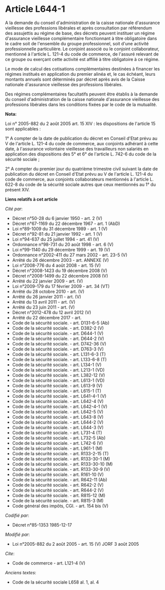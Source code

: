 # Article L644-1

A la demande du conseil d'administration de la caisse nationale d'assurance vieillesse des professions libérales et après
consultation par référendum des assujettis au régime de base, des décrets peuvent instituer un régime d'assurance vieillesse
complémentaire fonctionnant à titre obligatoire dans le cadre soit de l'ensemble du groupe professionnel, soit d'une activité
professionnelle particulière. Le conjoint associé ou le conjoint collaborateur, mentionné à l'article L. 121-4 du code de
commerce, de l'assuré relevant de ce groupe ou exerçant cette activité est affilié à titre obligatoire à ce régime. 

Le mode de calcul des cotisations complémentaires destinées à financer les régimes institués en application du premier alinéa
et, le cas échéant, leurs montants annuels sont déterminés par décret après avis de la Caisse nationale d'assurance
vieillesse des professions libérales. 

Des régimes complémentaires facultatifs peuvent être établis à la demande du conseil d'administration de la caisse nationale
d'assurance vieillesse des professions libérales dans les conditions fixées par le code de la mutualité.

**Nota:**

Loi n° 2005-882 du 2 août 2005 art. 15 XIV : les dispositions de l'article 15 sont applicables : 

1° A compter de la date de publication du décret en Conseil d'Etat prévu au V de l'article L. 121-4 du code de commerce, aux
conjoints adhérant à cette date, à l'assurance volontaire vieillesse des travailleurs non salariés en application des
dispositions des 5° et 6° de l'article L. 742-6 du code de la sécurité sociale ; 

2° A compter du premier jour du quatrième trimestre civil suivant la date de publication du décret en Conseil d'Etat prévu au
V de l'article L. 121-4 du code de commerce, aux conjoints collaborateurs mentionnés à l'article L. 622-8 du code de la
sécurité sociale autres que ceux mentionnés au 1° du présent XIV.

**Liens relatifs à cet article**

_Cité par_:

  - Décret n°50-28 du 6 janvier 1950 - art. 2 (V)
  - Décret n°67-1169 du 22 décembre 1967 - art. 1 (AbD)
  - Loi n°89-1009 du 31 décembre 1989 - art. 1 (V)
  - Décret n°92-81 du 21 janvier 1992 - art. 1 (V)
  - Loi n°94-637 du 25 juillet 1994 - art. 41 (V)
  - Ordonnance n°98-731 du 20 août 1998 - art. 6 (V)
  - Loi n°99-1140 du 29 décembre 1999 - art. 19 (V)
  - Ordonnance n°2002-411 du 27 mars 2002 - art. 23-5 (V)
  - Arrêté du 26 décembre 2003 - art. ANNEXE (V)
  - Loi n°2008-776 du 4 août 2008 - art. 15 (V)
  - Décret n°2008-1423 du 19 décembre 2008 (V)
  - Décret n°2008-1499 du 22 décembre 2008 (V)
  - Arrêté du 22 janvier 2009 - art. (V)
  - Loi n°2009-179 du 17 février 2009 - art. 34 (VT)
  - Arrêté du 28 octobre 2010 - art. (V)
  - Arrêté du 26 janvier 2011 - art. (V)
  - Arrêté du 13 avril 2011 - art. (V)
  - Arrêté du 23 juin 2011 - art. (V)
  - Décret n°2012-478 du 12 avril 2012 (V)
  - Arrêté du 22 décembre 2017 - art.
  - Code de la sécurité sociale. - art. D131-6-5 (Ab)
  - Code de la sécurité sociale. - art. D382-2 (V)
  - Code de la sécurité sociale. - art. D644-1 (V)
  - Code de la sécurité sociale. - art. D644-2 (V)
  - Code de la sécurité sociale. - art. D742-36 (V)
  - Code de la sécurité sociale. - art. D763-3 (V)
  - Code de la sécurité sociale. - art. L131-6-3 (T)
  - Code de la sécurité sociale. - art. L133-6-8 (T)
  - Code de la sécurité sociale. - art. L134-1 (V)
  - Code de la sécurité sociale. - art. L213-1 (VD)
  - Code de la sécurité sociale. - art. L382-12 (V)
  - Code de la sécurité sociale. - art. L613-1 (VD)
  - Code de la sécurité sociale. - art. L613-9 (V)
  - Code de la sécurité sociale. - art. L615-1 (T)
  - Code de la sécurité sociale. - art. L641-4-1 (V)
  - Code de la sécurité sociale. - art. L642-4 (V)
  - Code de la sécurité sociale. - art. L642-4-1 (V)
  - Code de la sécurité sociale. - art. L642-5 (V)
  - Code de la sécurité sociale. - art. L643-8 (V)
  - Code de la sécurité sociale. - art. L644-2 (V)
  - Code de la sécurité sociale. - art. L644-3 (V)
  - Code de la sécurité sociale. - art. L731-4 (T)
  - Code de la sécurité sociale. - art. L732-5 (Ab)
  - Code de la sécurité sociale. - art. L742-6 (V)
  - Code de la sécurité sociale. - art. L961-1 (M)
  - Code de la sécurité sociale. - art. R133-2-15 (T)
  - Code de la sécurité sociale. - art. R133-30-1 (M)
  - Code de la sécurité sociale. - art. R133-30-10 (M)
  - Code de la sécurité sociale. - art. R133-30-9 (V)
  - Code de la sécurité sociale. - art. R161-10 (V)
  - Code de la sécurité sociale. - art. R642-11 (Ab)
  - Code de la sécurité sociale. - art. R642-2 (V)
  - Code de la sécurité sociale. - art. R644-2 (V)
  - Code de la sécurité sociale. - art. R815-12 (M)
  - Code de la sécurité sociale. - art. R815-3 (M)
  - Code général des impôts, CGI. - art. 154 bis (V)

_Codifié par_:

  - Décret n°85-1353 1985-12-17

_Modifié par_:

  - Loi n°2005-882 du 2 août 2005 - art. 15 (V) JORF 3 août 2005

_Cite_:

  - Code de commerce - art. L121-4 (V)

_Anciens textes_:

  - Code de la sécurité sociale L658 al. 1, al. 4
